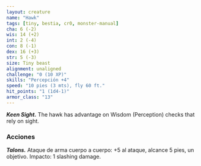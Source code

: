 ```yaml
---
layout: creature
name: "Hawk"
tags: [tiny, bestia, cr0, monster-manual]
cha: 6 (-2)
wis: 14 (+2)
int: 2 (-4)
con: 8 (-1)
dex: 16 (+3)
str: 5 (-3)
size: Tiny beast
alignment: unaligned
challenge: "0 (10 XP)"
skills: "Percepción +4"
speed: "10 pies (3 mts), fly 60 ft."
hit_points: "1 (1d4-1)"
armor_class: "13"
---
```


***Keen Sight.*** The hawk has advantage on Wisdom (Perception) checks that rely on sight.

### Acciones

***Talons.*** Ataque de arma cuerpo a cuerpo: +5 al ataque, alcance 5 pies, un objetivo. Impacto: 1 slashing damage.